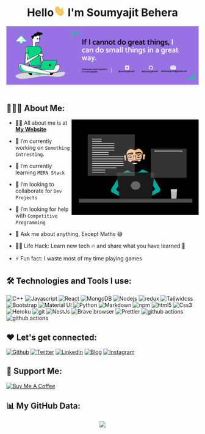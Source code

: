 <h1 align="center">Hello<img src="https://raw.githubusercontent.com/ABSphreak/ABSphreak/master/gifs/Hi.gif" width="30px"> I'm Soumyajit Behera</h1>

<!--
**soumyajit4419/soumyajit4419** is a ✨ _special_ ✨ repository because its `README.md` (this file) appears on your GitHub profile.
Here are some ideas to get you started: -->

<div align="center">
  <img src ="./banner.png" />
  
</div>

 <br/>

## 👨🏻‍💻 About Me:

<img  src="./thoughtworks-gif_dribbble.gif" height="250px" align="right" />

- 🙋‍♂️ All about me is at **[My Website](https://soumyajit.tech/)**

- 🔭 I’m currently working on `Something Intresting`.

- 🌱 I’m currently learning `MERN Stack`

- 👯 I’m looking to collaborate for `Dev Projects`

- 🤔 I’m looking for help with `Competitive Programming`

- 💬 Ask me about anything, Except Maths :sweat_smile:

- 👨‍💻 Life Hack: Learn new tech :fire: and share what you have learned :tada:

- ⚡ Fun fact: I waste most of my time playing games

## 🛠️ Technologies and Tools I use:

<p>
<img alt="C++" src="https://img.shields.io/badge/C%2B%2B-00599C?style=for-the-badge&logo=c%2B%2B&logoColor=white" height="35px"/>
<img alt="Javascript" src="https://img.shields.io/badge/JavaScript-323330?style=for-the-badge&logo=javascript&logoColor=F7DF1E"  height="35px"/>
<img alt="React" src="https://img.shields.io/badge/React-20232A?style=for-the-badge&logo=react&logoColor=61DAFB" height="35px"/>
<img alt="MongoDB" src="https://img.shields.io/badge/-MongoDB-13aa52?style=flat-square&logo=mongodb&logoColor=white"  height="35px"/>
<img alt="Nodejs" src="https://img.shields.io/badge/-Nodejs-43853d?style=flat-square&logo=Node.js&logoColor=white"  height="35px"/>
<img alt="redux" src="https://img.shields.io/badge/-Redux-764ABC?style=flat-square&logo=redux&logoColor=white" height="35px"/>
<img alt="Tailwidcss" src="https://img.shields.io/badge/Tailwind_CSS-38B2AC?style=for-the-badge&logo=tailwind-css&logoColor=white" height="35px"/>
<img alt="Bootstrap" src="https://img.shields.io/badge/Bootstrap-563D7C?style=for-the-badge&logo=bootstrap&logoColor=white" height="35px"/>
<img alt="Material UI" src="https://img.shields.io/badge/Material--UI-0081CB?style=for-the-badge&logo=material-ui&logoColor=white" height="35px"/>
<img alt="Python" src="https://img.shields.io/badge/Python-14354C?style=for-the-badge&logo=python&logoColor=white" height="35px"/>
<img alt="Markdown" src="https://img.shields.io/badge/Markdown-000000?style=for-the-badge&logo=markdown&logoColor=white"  height="35px"/>
<img alt="npm" src="https://img.shields.io/badge/-NPM-CB3837?style=flat-square&logo=npm&logoColor=white" height="35px"/>
<img alt="html5" src="https://img.shields.io/badge/HTML5-E34F26?style=for-the-badge&logo=html5&logoColor=white" height="35px"/>
<img alt="Css3" src="https://img.shields.io/badge/CSS3-1572B6?style=for-the-badge&logo=css3&logoColor=white" height="35px"/>
<img alt="Heroku" src="https://img.shields.io/badge/-Heroku-430098?style=flat-square&logo=heroku&logoColor=white" height="35px"/>
<img alt="git" src="https://img.shields.io/badge/-Git-F05032?style=flat-square&logo=git&logoColor=white" height="35px"/>
<img alt="NestJs" src="https://img.shields.io/badge/-NestJs-ea2845?style=flat-square&logo=nestjs&logoColor=white" height="35px"/>
<img alt="Brave browser" src="https://img.shields.io/badge/-Brave_Browser-FB542B?style=flat-square&logo=brave&logoColor=white" height="35px"/>
<img alt="Prettier" src="https://img.shields.io/badge/-Prettier-F7B93E?style=flat-square&logo=prettier&logoColor=white" height="35px"/>
 <img alt="github actions" src="https://img.shields.io/badge/-Github_Actions-2088FF?style=flat-square&logo=github-actions&logoColor=white" height="35px"/>
 <img alt="github actions" src="https://img.shields.io/badge/-Postman-00C7B7?style=flat-square&logo=postman&logoColor=white" height="35px"/>
</p>

## ❤️ Let's get connected:

<p><a href="https://soumyajit.tech/" target="_blank"><img alt="Github" src="https://img.shields.io/badge/Soumyajit.tech-9146FF.svg?&style=for-the-badge&logo=appveyor&logoColor=white" height="35px" /></a> <a href="https://twitter.com/soumyajit4419" target="_blank"><img alt="Twitter" src="https://img.shields.io/badge/twitter-%231DA1F2.svg?&style=for-the-badge&logo=twitter&logoColor=white"  height="35px"/></a> <a href="https://www.linkedin.com/in/soumyajit4419/" target="_blank"><img alt="LinkedIn" src="https://img.shields.io/badge/linkedin-%230077B5.svg?&style=for-the-badge&logo=linkedin&logoColor=white"  height="35px"/></a> <a href="https://blogs.soumyajit.tech/" target="_blank"><img alt="Blog" src="https://img.shields.io/badge/Blog-0A0A0A?style=for-the-badge&logo=dev.to&logoColor=white"  height="35px"/></a> <a href="https://www.instagram.com/s.o.u.m.y.a_j.i.t/" target="_blank"><img alt="Instagram" src="https://img.shields.io/badge/Instagram-E4405F?style=for-the-badge&logo=instagram&logoColor=white"  height="35px"/></a>
</p>

## 🤝 Support Me:

<a href="https://www.buymeacoffee.com/soumyajit4419" target="_blank"><img src="https://cdn.buymeacoffee.com/buttons/v2/default-violet.png" alt="Buy Me A Coffee" height="60px" width="200px"></a>

## 📊 My GitHub Data:

<div align="center">
  <img align="center" src="https://github-readme-stats.anuraghazra1.vercel.app/api?username=soumyajit4419&show_icons=true" />
</div>
